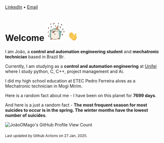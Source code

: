 [LinkedIn](https://www.linkedin.com/in/joão-pedro-gozzoli-b95641301/) &bull;
[Email](joaopedrogozzoli@gmail.com)

# Welcome <img src="happy.gif" height="64px" /> <img src="wave.gif" height="32px" />

I am João, a  **control and automation engineering student** and **mechatronic technician** based in Brazil Br.

Currently, I am studying as a **control and automation engineering** at [Unifei](https://unifei.edu.br) where I study python, C, C++, project management and Ai.

I did my high school education at ETEC Pedro Ferreira alves as a Mechatronic technician in Mogi Mirim.

Here is a random fact about me - I have been on this planet for **7699 days**.

And here is a just a random fact -  **The most frequent season for most suicides to occur is in the spring. The winter months have the lowest number of suicides**.

![JoãoOMago's GitHub Profile View Count](https://komarev.com/ghpvc/?username=JoaoOMago)

<sub>Last updated by Github Actions on 27 Jan, 2025.</sub>
